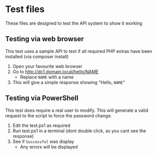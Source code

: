 # Test files
These files are designed to test the API system to show it working

## Testing via web browser
This test uses a sample API to test if all required PHP extras have been installed (via composer install)

1. Open your favourite web browser
2. Go to http://dc1.domain.local/hello/NAME
   * Replace `NAME` with a name
4. This will give a simple response showing "Hello, `NAME`"

## Testing via PowerShell
This test does require a real user to modify. This will generate a valid request to the script to force the password change.

1. Edit the test.ps1 as required
2. Run test.ps1 in a terminal (dont double click, as you cant see the response)
3. See if `Successful` was display
   * Any errors will be displayed
